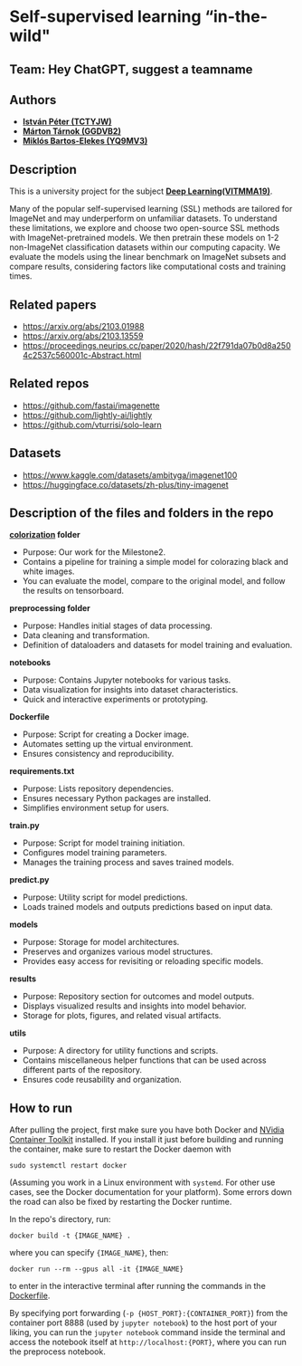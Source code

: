 # Self-supervised learning “in-the-wild"

## Team: Hey ChatGPT, suggest a teamname

## Authors
- [**István Péter (TCTYJW)**](https://github.com/)
- [**Márton Tárnok (GGDVB2)**](https://github.com/tamarci)
- [**Miklós Bartos-Elekes (YQ9MV3)**](https://github.com/)

## Description
This is a university project for the subject [**Deep Learning(VITMMA19)**](https://portal.vik.bme.hu/kepzes/targyak/VITMMA19/). 

Many of the popular self-supervised learning (SSL) methods are tailored for ImageNet and may underperform on unfamiliar datasets. To understand these limitations, we explore and choose two open-source SSL methods with ImageNet-pretrained models. We then pretrain these models on 1-2 non-ImageNet classification datasets within our computing capacity. We evaluate the models using the linear benchmark on ImageNet subsets and compare results, considering factors like computational costs and training times.

## Related papers
 - https://arxiv.org/abs/2103.01988
 - https://arxiv.org/abs/2103.13559
 - https://proceedings.neurips.cc/paper/2020/hash/22f791da07b0d8a2504c2537c560001c-Abstract.html

## Related repos
 - https://github.com/fastai/imagenette
 - https://github.com/lightly-ai/lightly
 - https://github.com/vturrisi/solo-learn

## Datasets

 - https://www.kaggle.com/datasets/ambityga/imagenet100
 - https://huggingface.co/datasets/zh-plus/tiny-imagenet

## Description of the files and folders in the repo

**[colorization](https://github.com/tamarci/DeepLearningHW23/tree/main/colorization) folder**
 - Purpose: Our work for the Milestone2.
 - Contains a pipeline for training a simple model for colorazing black and white images.
 - You can evaluate the model, compare to the original model, and follow the results on tensorboard.

**preprocessing folder**
 - Purpose: Handles initial stages of data processing.
 - Data cleaning and transformation.
 - Definition of dataloaders and datasets for model training and evaluation.
   
**notebooks**
 - Purpose: Contains Jupyter notebooks for various tasks.
 - Data visualization for insights into dataset characteristics.
 - Quick and interactive experiments or prototyping.
   
**Dockerfile**
 - Purpose: Script for creating a Docker image.
 - Automates setting up the virtual environment.
 - Ensures consistency and reproducibility.
   
**requirements.txt**
 - Purpose: Lists repository dependencies.
 - Ensures necessary Python packages are installed.
 - Simplifies environment setup for users.
   
**train.py**
 - Purpose: Script for model training initiation.
 - Configures model training parameters.
 - Manages the training process and saves trained models.
   
**predict.py**
 - Purpose: Utility script for model predictions.
 - Loads trained models and outputs predictions based on input data.
   
**models**
 - Purpose: Storage for model architectures.
 - Preserves and organizes various model structures.
 - Provides easy access for revisiting or reloading specific models.
   
**results**
 - Purpose: Repository section for outcomes and model outputs.
 - Displays visualized results and insights into model behavior.
 - Storage for plots, figures, and related visual artifacts.
   
**utils**
 - Purpose: A directory for utility functions and scripts.
 - Contains miscellaneous helper functions that can be used across different parts of the repository.
 - Ensures code reusability and organization.

 ## How to run

 After pulling the project, first make sure you have both Docker and [NVidia Container Toolkit](https://docs.nvidia.com/datacenter/cloud-native/container-toolkit/latest/install-guide.html) installed. If you install it just before building and running the container, make sure to restart the Docker daemon with
 ```
 sudo systemctl restart docker
 ```
 (Assuming you work in a Linux environment with `systemd`. For other use cases, see the Docker documentation for your platform).
 Some errors down the road can also be fixed by restarting the Docker runtime.
 
 In the repo's directory, run:
 ```
 docker build -t {IMAGE_NAME} .
 ```
 where you can specify `{IMAGE_NAME}`, then:
 ```
 docker run --rm --gpus all -it {IMAGE_NAME}
 ```
 to enter in the interactive terminal after running the commands in the [Dockerfile](Dockerfile). 

By specifying port forwarding (`-p {HOST_PORT}:{CONTAINER_PORT}`) from the container port 8888 (used by `jupyter notebook`) to the host port of your liking, you can run the `jupyter notebook` command inside the terminal and access the notebook itself at `http://localhost:{PORT}`, where you can run the preprocess notebook.
